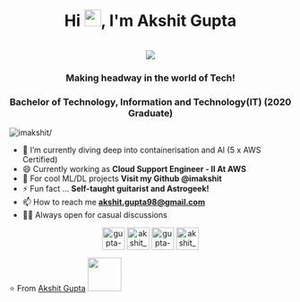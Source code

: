 <h1 align="center">Hi <img src="https://raw.githubusercontent.com/iampavangandhi/iampavangandhi/master/gifs/Hi.gif" width="30px">, I'm Akshit Gupta</h1>

<p align="center"><br/>
  <a href="https://www.linkedin.com/in/gupta-akshit/">
    <img src="https://img.shields.io/badge/linkedin-Akshit%20Gupta-blue">
  </a>
</p>

<h3 align="center">Making headway in the world of Tech!</h3>
<h3 align="center">Bachelor of Technology, Information and Technology(IT) (2020 Graduate)</h3>
<p align="left"> <img src=https://komarev.com/ghpvc/?username=imakshit alt=imakshit/></p>

- 🌱 I’m currently diving deep into containerisation and AI (5 x AWS Certified)
- 😄 Currently working as **Cloud Support Engineer - II At AWS**
- 🔭 For cool ML/DL projects **Visit my Github @imakshit**
- ⚡ Fun fact ... **Self-taught guitarist and Astrogeek!**
- 📫 How to reach me **akshit.gupta98@gmail.com**
- 🐱‍🏍 Always open for casual discussions

<p align="center">
  <a href=https://www.linkedin.com/in/gupta-akshit/ target="blank"><img align="center" src=https://cdn.jsdelivr.net/npm/simple-icons@3.0.1/icons/linkedin.svg alt="gupta-akshit" height="40" width="40" /></a>
  <a href=https://medium.com/@akshit-gupta98 target="blank"><img align="center" src=https://cdn.jsdelivr.net/npm/simple-icons@3.1.0/icons/medium.svg alt="akshit_gupta" height="40" width="40" /></a>
  <a href=https://www.credly.com/users/akshit-gupta-aws#badge-portfolio target="blank"><img align="center" src=https://cdn.jsdelivr.net/npm/simple-icons@x.x.x/icons/credly.svg alt="gupta-akshit" height="40" width="40" /></a>
  <a href=https://leetcode.com/akshit_gupta98/ target="blank"><img align="center" src=https://cdn.jsdelivr.net/npm/simple-icons@3.0.1/icons/leetcode.svg alt="akshit_gupta98" height="40" width="40" /></a>
</p>

⭐️ From [Akshit Gupta](https://github.com/imakshit) <img src="https://media.giphy.com/media/LnQjpWaON8nhr21vNW/giphy.gif" width="60">